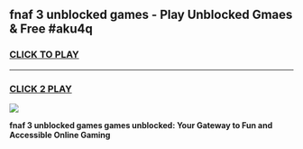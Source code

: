 
## fnaf 3 unblocked games - Play Unblocked Gmaes & Free #aku4q
<h3>
<a href="https://news.freeplayer.one?title=fnaf_3_unblocked_games&ref=03M">CLICK TO PLAY</a></h3>
<hr>

<h3>
<a href="https://news.freeplayer.one?title=fnaf_3_unblocked_games&ref=03M">CLICK 2 PLAY</a>
  
</h3>

<a href="https://news.freeplayer.one?title=fnaf_3_unblocked_games&ref=03M"><img src="https://clearcache.store/games.png"></a>


**fnaf 3 unblocked games games unblocked: Your Gateway to Fun and Accessible Online Gaming**
